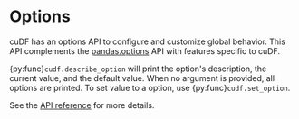 # Options

cuDF has an options API to configure and customize global behavior.
This API complements the [pandas.options](https://pandas.pydata.org/docs/user_guide/options.html) API with features specific to cuDF.

{py:func}`cudf.describe_option` will print the option's description,
the current value, and the default value.
When no argument is provided,
all options are printed.
To set value to a option, use {py:func}`cudf.set_option`.

See the [API reference](api.options) for more details.
